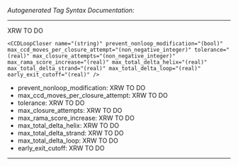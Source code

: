 _Autogenerated Tag Syntax Documentation:_

---
XRW TO DO

```
<CCDLoopCloser name="(string)" prevent_nonloop_modification="(bool)" max_ccd_moves_per_closure_attempt="(non_negative_integer)" tolerance="(real)" max_closure_attempts="(non_negative_integer)" max_rama_score_increase="(real)" max_total_delta_helix="(real)" max_total_delta_strand="(real)" max_total_delta_loop="(real)" early_exit_cutoff="(real)" />
```

-   prevent_nonloop_modification: XRW TO DO
-   max_ccd_moves_per_closure_attempt: XRW TO DO
-   tolerance: XRW TO DO
-   max_closure_attempts: XRW TO DO
-   max_rama_score_increase: XRW TO DO
-   max_total_delta_helix: XRW TO DO
-   max_total_delta_strand: XRW TO DO
-   max_total_delta_loop: XRW TO DO
-   early_exit_cutoff: XRW TO DO

---
